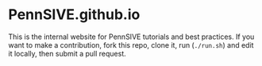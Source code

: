 # PennSIVE.github.io

This is the internal website for PennSIVE tutorials and best practices. If you want to make a contribution, fork this repo, clone it, run (`./run.sh`) and edit it locally, then submit a pull request.
